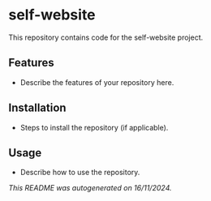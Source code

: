 # self-website

This repository contains code for the self-website project.

## Features
- Describe the features of your repository here.

## Installation
- Steps to install the repository (if applicable).

## Usage
- Describe how to use the repository.

_This README was autogenerated on 16/11/2024._